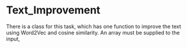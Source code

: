 # Text_Improvement
There is a class for this task, which has one function to improve the text using Word2Vec and cosine similarity.
An array must be supplied to the input,
